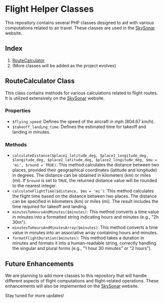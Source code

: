 # Flight Helper Classes

This repository contains several PHP classes designed to aid with various computations related to air travel. These classes are used in the [SkySonar](https://skysonar.com) website.

## Index
1. [RouteCalculator](#RouteCalculator)
2. (More classes will be added as the project evolves)

## <a name="RouteCalculator"></a>RouteCalculator Class
This class contains methods for various calculations related to flight routes. It is utilized extensively on the [SkySonar](https://skysonar.com) website.

### Properties
- `$flying_speed`: Defines the speed of the aircraft in mph (804.67 km/h).
- `$takeoff_landing_time`: Defines the estimated time for takeoff and landing in minutes.

### Methods
- `calculateDistance($place1_latitude_deg, $place1_longitude_deg, $longitude_deg, $place2_latitude_deg, $place2_longitude_deg, $mu = 'mi', $round = TRUE)`: This method calculates the distance between two places, provided their geographical coordinates (latitude and longitude) in degrees. The distance can be obtained in kilometers (km) or miles (mi). If `$round` is set to `TRUE`, the returned distance value will be rounded to the nearest integer.
- `calculateFlightTime($distance, $mu = 'mi')`: This method calculates the flight time based on the distance between two places. The distance can be specified in kilometers (km) or miles (mi). The result includes the time required for takeoff and landing.
- `minutesToHoursAndMinutes($minutes)`: This method converts a time value in minutes into a formatted string indicating hours and minutes (e.g., "2h 30m").
- `minutesToHoursAndMinutesArray($minutes)`: This method converts a time value in minutes into an associative array containing hours and minutes.
- `formatFlightDuration($minutes)`: This method takes a duration in minutes and formats it into a human-readable string, correctly handling the singular and plural forms (e.g., "1 hour 30 minutes" or "2 hours").

## Future Enhancements
We are planning to add more classes to this repository that will handle different aspects of flight computations and flight-related operations. These enhancements will also be implemented on the [SkySonar](https://skysonar.com) website.

Stay tuned for more updates!
